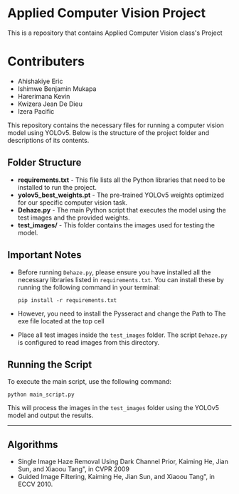 

# Applied Computer Vision Project
This is a repository that contains Applied Computer Vision class's Project 

# Contributers
- Ahishakiye Eric
- Ishimwe Benjamin Mukapa
- Harerimana Kevin
- Kwizera Jean De Dieu
- Izera Pacific

This repository contains the necessary files for running a computer vision model using YOLOv5. Below is the structure of the project folder and descriptions of its contents.

## Folder Structure

- **requirements.txt** - This file lists all the Python libraries that need to be installed to run the project.
- **yolov5_best_weights.pt** - The pre-trained YOLOv5 weights optimized for our specific computer vision task.
- **Dehaze.py** - The main Python script that executes the model using the test images and the provided weights.
- **test_images/** - This folder contains the images used for testing the model.

## Important Notes

- Before running `Dehaze.py`, please ensure you have installed all the necessary libraries listed in `requirements.txt`. You can install these by running the following command in your terminal:
  ```
  pip install -r requirements.txt
  ```
- However, you need to install the Pysseract and change the Path to The exe file located at the top cell
  
- Place all test images inside the `test_images` folder. The script `Dehaze.py` is configured to read images from this directory.

## Running the Script

To execute the main script, use the following command:
```
python main_script.py
```

This will process the images in the `test_images` folder using the YOLOv5 model and output the results.

---

## Algorithms
- Single Image Haze Removal Using Dark Channel Prior, Kaiming He, Jian Sun, and Xiaoou Tang", in CVPR 2009
- Guided Image Filtering, Kaiming He, Jian Sun, and Xiaoou Tang", in ECCV 2010.


